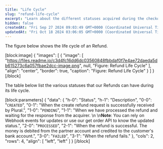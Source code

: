 ```yaml
---
title: "Life Cycle"
slug: "refund-life-cycle"
excerpt: "Learn about the different statuses acquired during the checkout flow for our Refunds."
hidden: false
createdAt: "Fri Sep 27 2024 09:03:49 GMT+0000 (Coordinated Universal Time)"
updatedAt: "Fri Oct 18 2024 03:06:05 GMT+0000 (Coordinated Universal Time)"
---
```

The figure below shows the life cycle of an Refund.

[block:image]
{
  "images": [
    {
      "image": [
        "https://files.readme.io/c3d4fc16dd6dc03560848fbbdaf0f7e4ae72daeda5db615273c6a057fbae2dcc-image.png",
        null,
        "Figure: Refund Life Cycle"
      ],
      "align": "center",
      "border": true,
      "caption": "Figure: Refund Life Cycle"
    }
  ]
}
[/block]


The table below list the various statuses that our Refunds can have during its life cycle.

[block:parameters]
{
  "data": {
    "h-0": "Status",
    "h-1": "Description",
    "0-0": "`CREATED`",
    "0-1": "When the create refund request is successfully received by Plural.",
    "1-0": "`PENDING`",
    "1-1": "When we have processed the refund and waiting for the response from the acquirer.  \n  \n**Note**: You can rely on Webhook events for updates or use our get order API to know the updated status.",
    "2-0": "`PROCESSED`",
    "2-1": "When the refund is successful. The money is debited from the partner account and credited to the customer's bank account.",
    "3-0": "`FAILED`",
    "3-1": "When the refund fails."
  },
  "cols": 2,
  "rows": 4,
  "align": [
    "left",
    "left"
  ]
}
[/block]
